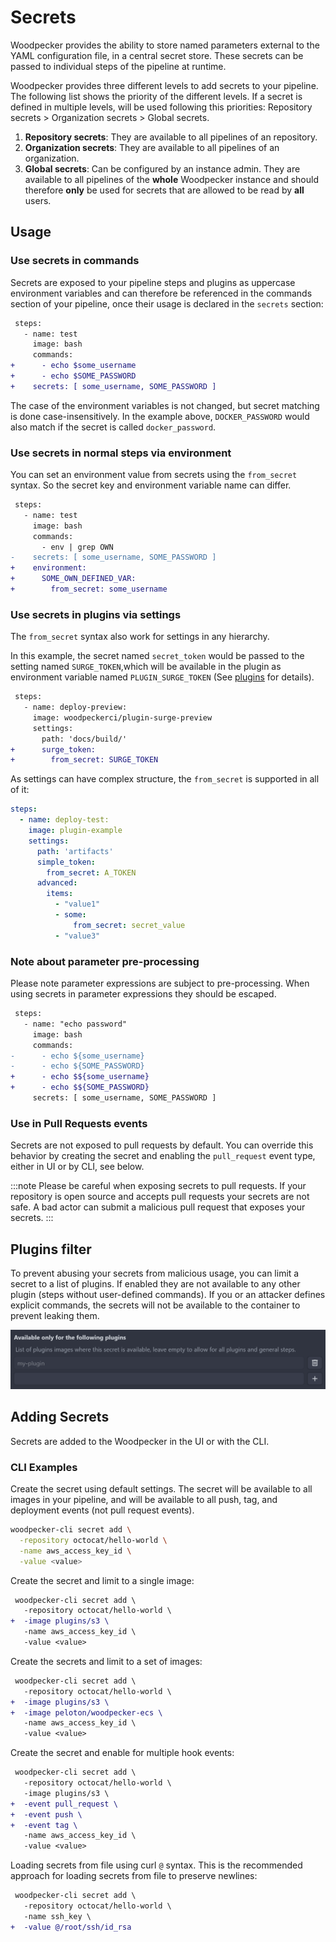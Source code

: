 # Secrets

Woodpecker provides the ability to store named parameters external to the YAML configuration file, in a central secret store. These secrets can be passed to individual steps of the pipeline at runtime.

Woodpecker provides three different levels to add secrets to your pipeline. The following list shows the priority of the different levels. If a secret is defined in multiple levels, will be used following this priorities: Repository secrets > Organization secrets > Global secrets.

1. **Repository secrets**: They are available to all pipelines of an repository.
2. **Organization secrets**: They are available to all pipelines of an organization.
3. **Global secrets**: Can be configured by an instance admin.
   They are available to all pipelines of the **whole** Woodpecker instance and should therefore **only** be used for secrets that are allowed to be read by **all** users.

## Usage

### Use secrets in commands

Secrets are exposed to your pipeline steps and plugins as uppercase environment variables and can therefore be referenced in the commands section of your pipeline,
once their usage is declared in the `secrets` section:

```diff
 steps:
   - name: test
     image: bash
     commands:
+      - echo $some_username
+      - echo $SOME_PASSWORD
+    secrets: [ some_username, SOME_PASSWORD ]
```

The case of the environment variables is not changed, but secret matching is done case-insensitively. In the example above, `DOCKER_PASSWORD` would also match if the secret is called `docker_password`.

### Use secrets in normal steps via environment

You can set an environment value from secrets using the `from_secret` syntax.
So the secret key and environment variable name can differ.

```diff
 steps:
   - name: test
     image: bash
     commands:
       - env | grep OWN
-    secrets: [ some_username, SOME_PASSWORD ]
+    environment:
+      SOME_OWN_DEFINED_VAR:
+        from_secret: some_username
```

### Use secrets in plugins via settings

The `from_secret` syntax also work for settings in any hierarchy.

In this example, the secret named `secret_token` would be passed to the setting named `SURGE_TOKEN`,which will be available in the plugin as environment variable named `PLUGIN_SURGE_TOKEN` (See [plugins](./51-plugins/20-creating-plugins.md#settings) for details).

```diff
 steps:
   - name: deploy-preview:
     image: woodpeckerci/plugin-surge-preview
     settings:
       path: 'docs/build/'
+      surge_token:
+        from_secret: SURGE_TOKEN
```

As settings can have complex structure, the `from_secret` is supported in all of it:

```yaml
steps:
  - name: deploy-test:
    image: plugin-example
    settings:
      path: 'artifacts'
      simple_token:
        from_secret: A_TOKEN
      advanced:
        items:
          - "value1"
          - some:
              from_secret: secret_value
          - "value3"
```

### Note about parameter pre-processing

Please note parameter expressions are subject to pre-processing. When using secrets in parameter expressions they should be escaped.

```diff
 steps:
   - name: "echo password"
     image: bash
     commands:
-      - echo ${some_username}
-      - echo ${SOME_PASSWORD}
+      - echo $${some_username}
+      - echo $${SOME_PASSWORD}
     secrets: [ some_username, SOME_PASSWORD ]
```

### Use in Pull Requests events

Secrets are not exposed to pull requests by default. You can override this behavior by creating the secret and enabling the `pull_request` event type, either in UI or by CLI, see below.

:::note
Please be careful when exposing secrets to pull requests. If your repository is open source and accepts pull requests your secrets are not safe. A bad actor can submit a malicious pull request that exposes your secrets.
:::

## Plugins filter

To prevent abusing your secrets from malicious usage, you can limit a secret to a list of plugins. If enabled they are not available to any other plugin (steps without user-defined commands). If you or an attacker defines explicit commands, the secrets will not be available to the container to prevent leaking them.

![plugins filter](./secrets-plugins-filter.png)

## Adding Secrets

Secrets are added to the Woodpecker in the UI or with the CLI.

### CLI Examples

Create the secret using default settings. The secret will be available to all images in your pipeline, and will be available to all push, tag, and deployment events (not pull request events).

```bash
woodpecker-cli secret add \
  -repository octocat/hello-world \
  -name aws_access_key_id \
  -value <value>
```

Create the secret and limit to a single image:

```diff
 woodpecker-cli secret add \
   -repository octocat/hello-world \
+  -image plugins/s3 \
   -name aws_access_key_id \
   -value <value>
```

Create the secrets and limit to a set of images:

```diff
 woodpecker-cli secret add \
   -repository octocat/hello-world \
+  -image plugins/s3 \
+  -image peloton/woodpecker-ecs \
   -name aws_access_key_id \
   -value <value>
```

Create the secret and enable for multiple hook events:

```diff
 woodpecker-cli secret add \
   -repository octocat/hello-world \
   -image plugins/s3 \
+  -event pull_request \
+  -event push \
+  -event tag \
   -name aws_access_key_id \
   -value <value>
```

Loading secrets from file using curl `@` syntax. This is the recommended approach for loading secrets from file to preserve newlines:

```diff
 woodpecker-cli secret add \
   -repository octocat/hello-world \
   -name ssh_key \
+  -value @/root/ssh/id_rsa
```
